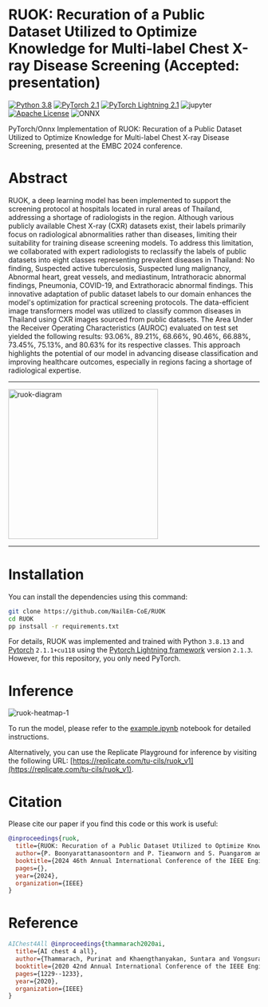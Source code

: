# RUOK: Recuration of a Public Dataset Utilized to Optimize Knowledge for Multi-label Chest X-ray Disease Screening (Accepted: presentation)

[![Python 3.8](https://img.shields.io/badge/Python-3.8.13-3776AB.svg?style=flat&logo=python&logoColor=yellow)](https://www.python.org/downloads/release/python-3813/)
[![PyTorch 2.1](https://img.shields.io/badge/PyTorch-2.1.1+cu118-EE4C2C.svg?style=flat&logo=pytorch)](https://pytorch.org/)
[![PyTorch Lightning 2.1](https://img.shields.io/badge/pytorch-lightning-792ee5.svg?logo=PyTorch%20Lightning)](https://lightning.ai/pytorch-lightning)
![jupyter](https://img.shields.io/badge/Jupyter-Lab-F37626.svg?style=flat&logo=Jupyter)
[![Apache License](https://img.shields.io/badge/license-Apache%202.0-blue.svg)]()
![ONNX](https://a11ybadges.com/badge?logo=onnx)

PyTorch/Onnx Implementation of RUOK: Recuration of a Public Dataset Utilized to Optimize Knowledge for Multi-label Chest X-ray Disease Screening, presented at the EMBC 2024 conference.

# Abstract

RUOK, a deep learning model has been implemented to support the screening protocol at hospitals located in rural areas of Thailand, addressing a shortage of radiologists in the region. Although various publicly available Chest X-ray (CXR) datasets exist, their labels primarily focus on radiological abnormalities rather than diseases, limiting their suitability for training disease screening models. To address this limitation, we collaborated with expert radiologists to reclassify the labels of public datasets into eight classes representing prevalent diseases in Thailand: No finding, Suspected active tuberculosis, Suspected lung malignancy, Abnormal heart, great vessels, and mediastinum, Intrathoracic abnormal findings, Pneumonia, COVID-19, and Extrathoracic abnormal findings. This innovative adaptation of public dataset labels to our domain enhances the model's optimization for practical screening protocols. The data-efficient image transformers model was utilized to classify common diseases in Thailand using CXR images sourced from public datasets. The Area Under the Receiver Operating Characteristics (AUROC) evaluated on test set yielded the following results: 93.06%, 89.21%, 68.66%, 90.46%, 66.88%, 73.45%, 75.13%, and 80.63% for its respective classes. This approach highlights the potential of our model in advancing disease classification and improving healthcare outcomes, especially in regions facing a shortage of radiological expertise.

---


<img src="https://github.com/NailEm-CoE/RUOK/assets/15160408/fd5b2fb5-805b-4d0d-9ced-0c010d5f7e1f" alt="ruok-diagram" height="300">

---

# Installation

You can install the dependencies using this command:

```bash
git clone https://github.com/NailEm-CoE/RUOK
cd RUOK
pp instsall -r requirements.txt
```

For details, RUOK was implemented and trained with Python `3.8.13` and [Pytorch](https://pytorch.org/) `2.1.1+cu118` using the [Pytorch Lightning framework](https://lightning.ai/pytorch-lightning) version `2.1.3`. However, for this repository, you only need PyTorch.

# Inference

![ruok-heatmap-1](https://github.com/NailEm-CoE/RUOK/assets/15160408/a90279c1-fd24-4165-8c7b-7cc94bfac0c1)

To run the model, please refer to the [example.ipynb](example.ipynb) notebook for detailed instructions.

Alternatively, you can use the Replicate Playground for inference by visiting the following URL: [https://replicate.com/tu-cils/ruok_v1](https://replicate.com/tu-cils/ruok_v1).

# Citation

Please cite our paper if you find this code or this work is useful:

```bibtex
@inproceedings{ruok,
  title={RUOK: Recuration of a Public Dataset Utilized to Optimize Knowledge for Multi-label Chest X-ray Disease Screening},
  author={P. Boonyarattanasoontorn and P. Tieanworn and S. Puangarom and others},
  booktitle={2024 46th Annual International Conference of the IEEE Engineering in Medicine \& Biology Society (EMBC)},
  pages={},
  year={2024},
  organization={IEEE}
}
```

# Reference

```bibtex
AIChest4All @inproceedings{thammarach2020ai,
  title={AI chest 4 all},
  author={Thammarach, Purinat and Khaengthanyakan, Suntara and Vongsurakrai, Sethavudh and Phienphanich, Phongphan and Pooprasert, Pakinee and Yaemsuk, Akarachai and Vanichvarodom, Podsirin and Munpolsri, Namtip and Khwayotha, Sirihattaya and Lertkowit, Meyhininat and others},
  booktitle={2020 42nd Annual International Conference of the IEEE Engineering in Medicine \& Biology Society (EMBC)},
  pages={1229--1233},
  year={2020},
  organization={IEEE}
}
```

